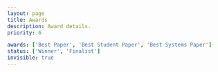 ```yaml
---
layout: page
title: Awards
description: Award details.
priority: 6

awards: ['Best Paper', 'Best Student Paper', 'Best Systems Paper']
status: ['Winner', 'Finalist']
invisible: true
---
```


<!--
During the awards ceremony, we will be presenting the conference best paper
awards in addition to the [International Journal of Robotics
Research](http://journals.sagepub.com/home/ijr) best paper award.

The best conference papers are selected from a group of finalists by an awards
committee. Here is a list of past [finalists and
winners](http://www.roboticsfoundation.org/index.php/awards).

{% for award_name in page.awards %}
{% if award_name == 'Best Paper' %}
### Best Paper Award

This award is given to the best paper of the conference.

{% elsif award_name == 'Best Student Paper' %}
### Best Student Paper Award sponsored by [Springer](https://www.springer.com/us) on behalf of [Autonomous Robots](https://www.springer.com/engineering/control/journal/10514)

This award is given to the best paper of the conference whose first author is a
student.

{% elsif award_name == 'Best Systems Paper' %}
### Best Systems Paper Award in Memory of [Seth Teller](http://people.csail.mit.edu/teller/)

This award is given to outstanding systems papers presented at the RSS
conference. The awards committee determines each year if a paper of sufficient
quality is among the accepted papers and may decide not to give the award. In
years when no award is given, the list of finalists will not be disclosed. This
award was given for the first time in 2015
([more information](http://www.roboticsfoundation.org/index.php/awards?id=15)).

{% endif %}

{% for award_status in page.status %}
{% if award_status == 'Winner' %}
**Winner:**
{% elsif award_status == 'Finalist' %}
**Finalists:**
{% endif %}

{% for award in site.data.award_finalists %}
{% for paper in site.data.papers %}
{% if award.type == award_name and award.status == award_status and award.internal_id == paper.internal_id %}
<details>
<summary><b>{{ paper.title }}</b></summary>
{{ paper.abstract }}
<br>
  [<b><a href="http://www.roboticsproceedings.org/rss14/p{{ paper.external_id }}.pdf">Full Paper</a></b>]
</details>
  {{ paper.authors }}
<br/>
{% endif %}
{% endfor %}
{% endfor %}
{% endfor %}
{% endfor %}

<br/><br/><br/><br/>
-->
